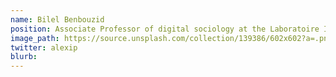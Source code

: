 ```yaml
---
name: Bilel Benbouzid
position: Associate Professor of digital sociology at the Laboratoire Interdisciplinaire Sciences Innovations Sociétés (LISIS, UMR 9003 CNRS), of the University Gustave Eiffel in the Paris Area. Lecturer, responsible for Master's program Digital Societies.
image_path: https://source.unsplash.com/collection/139386/602x602?a=.png
twitter: alexip
blurb: 
---
```

